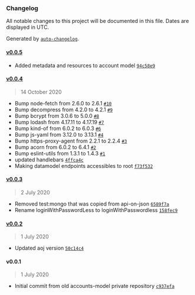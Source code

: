 ### Changelog

All notable changes to this project will be documented in this file. Dates are displayed in UTC.

Generated by [`auto-changelog`](https://github.com/CookPete/auto-changelog).

#### [v0.0.5](https://github.com/appunto-io/aoj-accounts/compare/v0.0.4...v0.0.5)

- Added metadata and resources to account model [`94c58e9`](https://github.com/appunto-io/aoj-accounts/commit/94c58e964faaf0691e3a695b704b5d1de6db2518)

#### [v0.0.4](https://github.com/appunto-io/aoj-accounts/compare/v0.0.3...v0.0.4)

> 14 October 2020

- Bump node-fetch from 2.6.0 to 2.6.1 [`#10`](https://github.com/appunto-io/aoj-accounts/pull/10)
- Bump decompress from 4.2.0 to 4.2.1 [`#9`](https://github.com/appunto-io/aoj-accounts/pull/9)
- Bump bcrypt from 3.0.6 to 5.0.0 [`#8`](https://github.com/appunto-io/aoj-accounts/pull/8)
- Bump lodash from 4.17.11 to 4.17.19 [`#7`](https://github.com/appunto-io/aoj-accounts/pull/7)
- Bump kind-of from 6.0.2 to 6.0.3 [`#6`](https://github.com/appunto-io/aoj-accounts/pull/6)
- Bump js-yaml from 3.12.0 to 3.13.1 [`#4`](https://github.com/appunto-io/aoj-accounts/pull/4)
- Bump https-proxy-agent from 2.2.1 to 2.2.4 [`#3`](https://github.com/appunto-io/aoj-accounts/pull/3)
- Bump acorn from 6.0.2 to 6.4.1 [`#2`](https://github.com/appunto-io/aoj-accounts/pull/2)
- Bump eslint-utils from 1.3.1 to 1.4.3 [`#1`](https://github.com/appunto-io/aoj-accounts/pull/1)
- updated handlebars [`4ffca4c`](https://github.com/appunto-io/aoj-accounts/commit/4ffca4cad8139a18d5244cb4e961700e69b6c8a1)
- Making datamodel endpoints accessibles to root [`f73f532`](https://github.com/appunto-io/aoj-accounts/commit/f73f5324dd61dabf491b5e563b31c10e221f8a49)

#### [v0.0.3](https://github.com/appunto-io/aoj-accounts/compare/v0.0.2...v0.0.3)

> 2 July 2020

- Removed test:mongo that was copied from api-on-json [`6589f7a`](https://github.com/appunto-io/aoj-accounts/commit/6589f7a24f0535fc0e60c8c2d877f4c567ed8eac)
- Rename loginWithPasswordLess to loginWithPasswordless [`158fec9`](https://github.com/appunto-io/aoj-accounts/commit/158fec9b67f51730388e3b046793030abcb24234)

#### [v0.0.2](https://github.com/appunto-io/aoj-accounts/compare/v0.0.1...v0.0.2)

> 1 July 2020

- Updated aoj version [`50c14c4`](https://github.com/appunto-io/aoj-accounts/commit/50c14c4c0b85cf2cea7d80348b2375ecd2ffaeec)

#### v0.0.1

> 1 July 2020

- Initial commit from old accounts-model private repository [`c937efa`](https://github.com/appunto-io/aoj-accounts/commit/c937efa1cf40bec0a380dac4ee121b6467ecda65)
